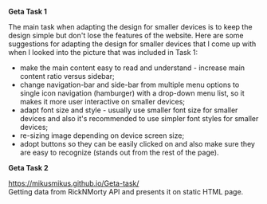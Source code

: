 <b>Geta Task 1</b>

  The main task when adapting the design for smaller devices is to keep the design simple but don't lose the features of the website.
Here are some suggestions for adapting the design for smaller devices that I come up with when I looked into the picture that was included in Task 1:

  * make the main content easy to read and understand - increase main content ratio versus sidebar;
  * change navigation-bar and side-bar from multiple menu options to single icon navigation (hamburger) with a drop-down menu list, so it makes it more user interactive on smaller devices;
  * adapt font size and style - usually use smaller font size for smaller devices and also it's recommended to use simpler font styles for smaller devices;
  * re-sizing image depending on device screen size;
  * adopt buttons so they can be easily clicked on and also make sure they are easy to recognize (stands out from the rest of the page).


<b>Geta Task 2</b>

https://mikusmikus.github.io/Geta-task/ </br>
Getting data from RickNMorty API and presents it on static HTML page.
